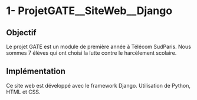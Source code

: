 # 1- ProjetGATE__SiteWeb__Django

## Objectif
Le projet GATE est un module de première année à Télécom SudParis. Nous sommes 7 élèves qui ont choisi la lutte contre le harcèlement scolaire. 

## Implémentation
Ce site web est développé avec le framework Django. Utilisation de Python, HTML et CSS.

